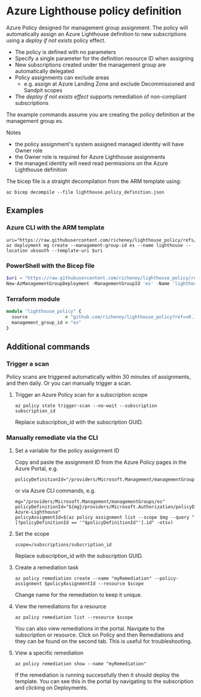 # Azure Lighthouse policy definition

Azure Policy designed for management group assignment. The policy will automatically assign an Azure Lighthouse definition to new subscriptions using a _deploy if not exists_ policy effect.

- The policy is defined with no parameters
- Specify a single parameter for the definition resource ID when assigning
- New subscriptions created under the management group are automatically delegated
- Policy assignments can exclude areas
  - e.g. assign at Azure Landing Zone and exclude Decommissioned and Sandpit scopes
- The _deploy if not exists effect_ supports remediation of non-compliant subscriptions

The example commands assume you are creating the policy definition at the management group es.

Notes

- the policy assignment's system assigned managed identity will have Owner role
- the Owner role is required for Azure Lighthouse assignments
- the managed identity will need read permissions on the Azure Lighthouse definition

The bicep file is a straight decompilation from the ARM template using:

```shell
az bicep decompile --file lighthouse.policy_definition.json
```

## Examples

### Azure CLI with the ARM template

```shell
uri="https://raw.githubusercontent.com/richeney/lighthouse_policy/refs/heads/main/lighthouse.policy_definition.json"
az deployment mg create --management-group-id es --name lighthouse --location uksouth --template-uri $uri
```

### PowerShell with the Bicep file

```powershell
$uri = "https://raw.githubusercontent.com/richeney/lighthouse_policy/refs/heads/main/lighthouse.policy_definition.bicep"
New-AzManagementGroupDeployment -ManagementGroupId 'es' -Name 'lighthouse' -Location 'uksouth' -TemplateUri $uri
```

### Terraform module

```ruby
module "lighthouse_policy" {
  source              = "github.com/richeney/lighthouse_policy?ref=v0.1"
  management_group_id = "es"
}
```

## Additional commands

### Trigger a scan

Policy scans are triggered automatically within 30 minutes of assignments, and then daily. Or you can manually trigger a scan.

1. Trigger an Azure Policy scan for a subscription scope

    ```shell
    az policy state trigger-scan --no-wait --subscription subscription_id
    ```

    Replace subscription_id with the subscription GUID.

### Manually remediate via the CLI

1. Set a variable for the policy assignment ID

    Copy and paste the assignment ID from the Azure Policy pages in the Azure Portal, e.g.

    ```shell
    policyDefinitionId="/providers/Microsoft.Management/managementGroups/es/providers/Microsoft.Authorization/policyAssignments/d0f40be55d314f42807a301d"
    ```

    or via Azure CLI commands, e.g.

    ```shell
    mg="/providers/Microsoft.Management/managementGroups/es"
    policyDefinitionId="${mg}/providers/Microsoft.Authorization/policyDefinitions/Assign-Azure-Lighthouse"
    policyAssigmentId=$(az policy assignment list --scope $mg --query "[?policyDefinitionId == '"$policyDefinitionId"'].id" -otsv)
    ```

1. Set the scope

    ```shell
    scope=/subscriptions/subscription_id
    ```

    Replace subscription_id with the subscription GUID.

1. Create a remediation task

    ```shell
    az policy remediation create --name "myRemediation" --policy-assignment $policyAssignmentId --resource $scope
    ```

    Change name for the remediation to keep it unique.

1. View the remediations for a resource

    ```shell
    az policy remediation list --resource $scope
    ```

    You can also view remediations in the portal. Navigate to the subscription or resource. Click on Policy and then Remediations and they can be found on the second tab. This is useful for troubleshooting.

1. View a specific remediation

    ```shell
    az policy remediation show --name "myRemediation"
    ```

    If the remediation is running successfully then it should deploy the template. You can see this in the portal by navigating to the subscription and clicking on Deployments.
